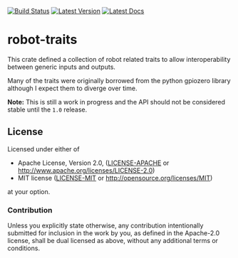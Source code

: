 [![Build Status]][travis] [![Latest Version]][crates.io] [![Latest Docs]][docs]

[Build Status]: https://travis-ci.org/marvin-rs/robot-traits.svg?branch=master
[travis]: https://travis-ci.org/marvin-rs/robot-traits
[Latest Version]: https://img.shields.io/crates/v/robot-traits.svg
[crates.io]: https://crates.io/crates/robot-traits
[Latest Docs]: https://docs.rs/robot-traits/badge.svg
[docs]: https://docs.rs/robot-traits

# robot-traits

This crate defined a collection of robot related traits to allow
interoperability between generic inputs and outputs.

Many of the traits were originally borrowed from the python gpiozero
library although I expect them to diverge over time.

**Note:** This is still a work in progress and the API should not be considered stable until the
`1.0` release.

## License

Licensed under either of

 * Apache License, Version 2.0, ([LICENSE-APACHE](LICENSE-APACHE) or 
 http://www.apache.org/licenses/LICENSE-2.0)
 * MIT license ([LICENSE-MIT](LICENSE-MIT) or 
 http://opensource.org/licenses/MIT)

at your option.

### Contribution

Unless you explicitly state otherwise, any contribution intentionally
submitted for inclusion in the work by you, as defined in the Apache-2.0
license, shall be dual licensed as above, without any additional terms or
conditions.

